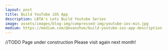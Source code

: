 ```yaml
---
layout: post
title: Build YouTube iOS App
description: LBTA's Lets Build Youtube Series
image: assets/images/blog-img/compressed-img/youtube-ios-min.jpg
medium: https://medium.com/@evanzhoe/build-youtube-ios-app-description-lbtas-lets-build-youtube-series-17261c288cce
---
```



//TODO Page under construction
Please visit again next month!
